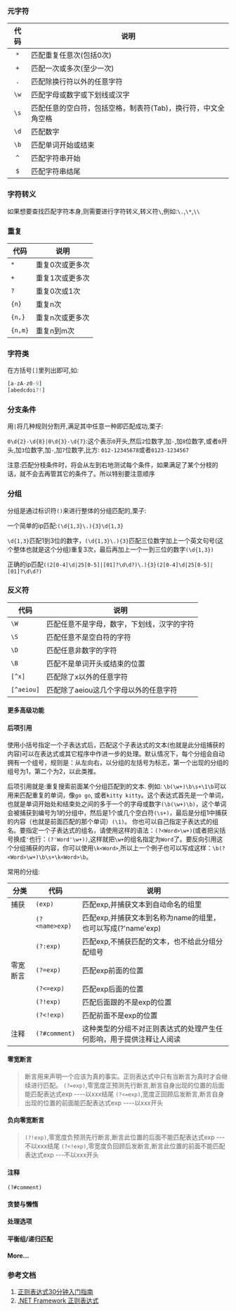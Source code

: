 ### 元字符

|	代码	|	说明	|
|	:-----:	|	-----	|
|	`*` 	|	匹配重复任意次(包括0次)|
|	`+`		|	匹配一次或多次(至少一次)| 
|	`.`		|	匹配除换行符以外的任意字符|
|	`\w`	|	匹配字母或数字或下划线或汉字|
|	`\s`	|	匹配任意的空白符，包括空格，制表符(Tab)，换行符，中文全角空格|
|	`\d`	|	匹配数字|
|	`\b`	|	匹配单词开始或结束|
|	`^`		|	匹配字符串开始|
|	`$`		|	匹配字符串结尾|

### 字符转义

如果想要查找匹配字符本身,则需要进行字符转义,转义符`\`,例如:`\.`,`\*`,`\\`

### 重复

|	代码	|	说明	|
|	-----	|	-----	|
|	`*`		|	重复0次或更多次|
|	`+`		|	重复1次或更多次|
|	`?`		|	重复0次或1次|
|	`{n}`	|	重复n次|
|	`{n,}`	|	重复n次或更多次|
|	`{n,m}`	|	重复n到m次|

### 字符类

在方括号`[]`里列出即可,如:
```js
[a-zA-z0-9]
[abedcdoi?!]
```

### 分支条件

用`|`将几种规则分割开,满足其中任意一种即匹配成功,栗子:

`0\d{2}-\d{8}|0\d{3}-\d{7}`:这个表示`0`开头,然后`2`位数字,加`-`,加`8`位数字,或者`0`开头,加`3`位数字,加`-`,加`7`位数字,比方:
`012-12345678`或者`0123-1234567`

注意:匹配分枝条件时，将会从左到右地测试每个条件，如果满足了某个分枝的话，就不会去再管其它的条件了。所以特别要注意顺序

### 分组

分组是通过标识符`()`来进行整体的分组匹配的,栗子:

一个简单的ip匹配:`(\d{1,3}\.){3}\d{1,3}`

`\d{1,3}`匹配1到3位的数字，`(\d{1,3}\.){3}`匹配三位数字加上一个英文句号(这个整体也就是这个分组)重复3次，最后再加上一个一到三位的数字`(\d{1,3})`

正确的ip匹配`((2[0-4]\d|25[0-5]|[01]?\d\d?)\.){3}(2[0-4]\d|25[0-5]|[01]?\d\d?)`

### 反义符

|	代码	|	说明	|
|	-----	|	-----	|
|	`\W`	|	匹配任意不是字母，数字，下划线，汉字的字符|
|	`\S`	|	匹配任意不是空白符的字符|
|	`\D`	|	匹配任意非数字的字符|
|	`\B`	|	匹配不是单词开头或结束的位置|
|	`[^x]`	|	匹配除了x以外的任意字符|
|	`[^aeiou]`	|	匹配除了aeiou这几个字母以外的任意字符|


#### 更多高级功能

#### 后项引用
使用小括号指定一个子表达式后，匹配这个子表达式的文本(也就是此分组捕获的内容)可以在表达式或其它程序中作进一步的处理。默认情况下，每个分组会自动拥有一个组号，规则是：从左向右，以分组的左括号为标志，第一个出现的分组的组号为1，第二个为2，以此类推。

后项引用就是:重复搜索前面某个分组匹配到的文本.
例如:
`\b(\w+)\b\s+\1\b`可以用来匹配重复的单词，像`go go`, 或者`kitty kitty`。这个表达式首先是一个单词，也就是单词开始处和结束处之间的多于一个的字母或数字`(\b(\w+)\b)`，这个单词会被捕获到编号为1的分组中，然后是1个或几个空白符`(\s+)`，最后是分组1中捕获的内容（也就是前面匹配的那个单词）`(\1)`。
你也可以自己指定子表达式的组名。要指定一个子表达式的组名，请使用这样的语法：`(?<Word>\w+)`(或者把尖括号换成`'`也行：`(?'Word'\w+))`,这样就把`\w+`的组名指定为`Word`了。要反向引用这个分组捕获的内容，你可以使用`\k<Word>`,所以上一个例子也可以写成这样：`\b(?<Word>\w+)\b\s+\k<Word>\b`。

常用的分组:

|	分类	|	代码			| 	说明	|
|	----	|	----			|	----	|
|	捕获	|	`(exp)`			|	匹配exp,并捕获文本到自动命名的组里|
|			|	`(?<name>exp)`	|	匹配exp,并捕获文本到名称为name的组里，也可以写成(?'name'exp)|
|			|	`(?:exp)`		|	匹配exp,不捕获匹配的文本，也不给此分组分配组号|
|	零宽断言|	`(?=exp)`		|	匹配exp前面的位置|
|			|	`(?<=exp)`		|	匹配exp后面的位置|
|			|	`(?!exp)`		|	匹配后面跟的不是exp的位置|
|			|	`(?<!exp)`		|	匹配前面不是exp的位置|
|	注释	|	`(?#comment)`	|	这种类型的分组不对正则表达式的处理产生任何影响，用于提供注释让人阅读|

#### 零宽断言

> 断言用来声明一个应该为真的事实。正则表达式中只有当断言为真时才会继续进行匹配。
> `(?=exp)`,零宽度正预测先行断言,断言自身出现的位置的后面能匹配表达式exp ----以xxx结尾
> `(?<=exp)`,宽度正回顾后发断言,断言自身出现的位置的前面能匹配表达式exp ----以xxx开头	

#### 负向零宽断言
> `(?!exp)`,零宽度负预测先行断言,断言此位置的后面不能匹配表达式exp ---不以xxx结尾
> `(?<!exp)`,零宽度负回顾后发断言,断言此位置的前面不能匹配表达式exp	---不以xxx开头


#### 注释

`(?#comment)`

#### 贪婪与懒惰
#### 处理选项
#### 平衡组/递归匹配
#### More...

### 参考文档
1. [正则表达式30分钟入门指南](https://deerchao.net/tutorials/regex/regex.htm)
2. [.NET Framework 正则表达式](https://msdn.microsoft.com/zh-cn/library/hs600312.aspx)

